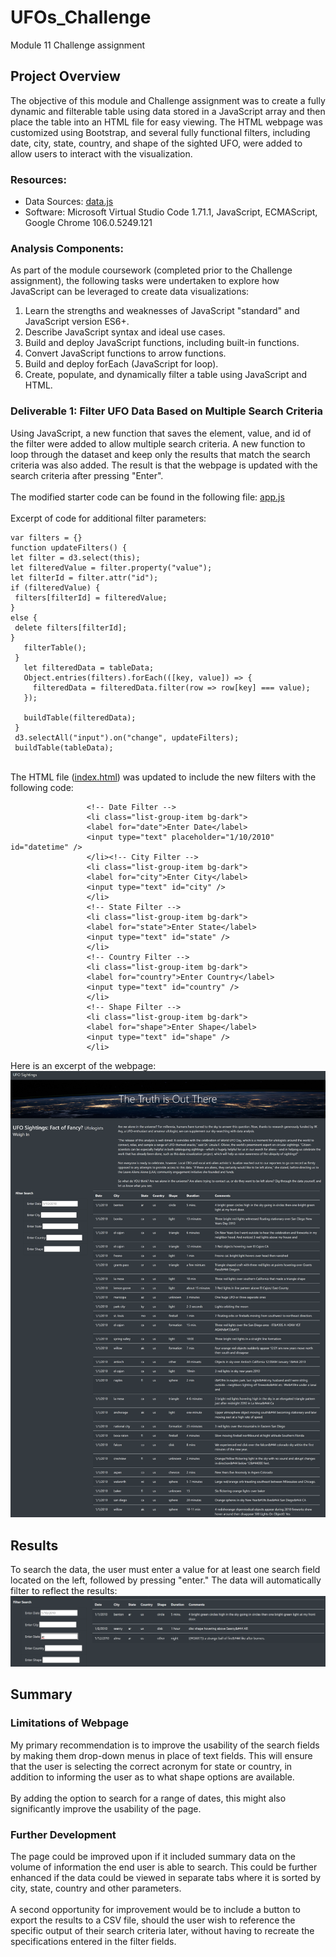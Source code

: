 # UFOs_Challenge
Module 11 Challenge assignment

## Project Overview
The objective of this module and Challenge assignment was to create a fully dynamic and filterable table using data stored in a JavaScript array and then place the table into an HTML file for easy viewing. The HTML webpage was customized using Bootstrap, and several fully functional filters, including date, city, state, country, and shape of the sighted UFO, were added to allow users to interact with the visualization. 
### Resources:
- Data Sources: [data.js](https://github.com/banasibb/UFOs_Challenge/blob/8a40c0a7152cc80807abc826261c301a0427dc4e/static/js/data.js)
- Software: Microsoft Virtual Studio Code 1.71.1, JavaScript, ECMAScript, Google Chrome 106.0.5249.121 
### Analysis Components:
As part of the module coursework (completed prior to the Challenge assignment), the following tasks were undertaken to explore how JavaScript can be leveraged to create data visualizations:
1. Learn the strengths and weaknesses of JavaScript "standard" and JavaScript version ES6+.
2. Describe JavaScript syntax and ideal use cases.
3. Build and deploy JavaScript functions, including built-in functions.
4. Convert JavaScript functions to arrow functions.
5. Build and deploy forEach (JavaScript for loop).
6. Create, populate, and dynamically filter a table using JavaScript and HTML.

### Deliverable 1: Filter UFO Data Based on Multiple Search Criteria
Using JavaScript, a new function that saves the element, value, and id of the filter were added to allow multiple search criteria. A new function to loop through the dataset and keep only the results that match the search criteria was also added. The result is that the webpage is updated with the search criteria after pressing "Enter".<br />
<br />The modified starter code can be found in the following file: [app.js](https://github.com/banasibb/UFOs_Challenge/blob/8a40c0a7152cc80807abc826261c301a0427dc4e/static/js/app.js)<br />
<br />Excerpt of code for additional filter parameters:
 ```
var filters = {}
function updateFilters() {
let filter = d3.select(this);
let filteredValue = filter.property("value");
let filterId = filter.attr("id");
 if (filteredValue) {
  filters[filterId] = filteredValue;
 }
 else {
  delete filters[filterId];
 }
    filterTable();
  }
    let filteredData = tableData;
    Object.entries(filters).forEach(([key, value]) => {
      filteredData = filteredData.filter(row => row[key] === value);
    });

    buildTable(filteredData);
  }
  d3.selectAll("input").on("change", updateFilters);
  buildTable(tableData);
  ```
<br />The HTML file ([index.html](https://github.com/banasibb/UFOs_Challenge/blob/9e1e3a2e5986da6396f3778e327877c73c2dfa95/index.html)) was updated to include the new filters with the following code: <br />
 ```
                  <!-- Date Filter -->
                  <li class="list-group-item bg-dark">
                  <label for="date">Enter Date</label>
                  <input type="text" placeholder="1/10/2010" id="datetime" />
                  </li><!-- City Filter -->
                  <li class="list-group-item bg-dark">
                  <label for="city">Enter City</label>
                  <input type="text" id="city" />
                  </li>
                  <!-- State Filter -->
                  <li class="list-group-item bg-dark">
                  <label for="state">Enter State</label>
                  <input type="text" id="state" />
                  </li>
                  <!-- Country Filter -->
                  <li class="list-group-item bg-dark">
                  <label for="country">Enter Country</label>
                  <input type="text" id="country" />
                  </li>
                  <!-- Shape Filter -->
                  <li class="list-group-item bg-dark">
                  <label for="shape">Enter Shape</label>
                  <input type="text" id="shape" />
                  </li>
  ```
Here is an excerpt of the webpage:<br />
![excerpt_page](https://github.com/banasibb/UFOs_Challenge/blob/588341bed3f1266264887c8013396da308131160/Resources/excerpted_page.png)
## Results
To search the data, the user must enter a value for at least one search field located on the left, followed by pressing "enter." The data will automatically filter to reflect the results:
![filtered_data](https://github.com/banasibb/UFOs_Challenge/blob/31c9fdafbdf527e69e22dfb1c36e0ab342f66c11/Resources/filtered%20search.png)
## Summary
### Limitations of Webpage
My primary recommendation is to improve the usability of the search fields by making them drop-down menus in place of text fields. This will ensure that the user is selecting the correct acronym for state or country, in addition to informing the user as to what shape options are available. <br />
<br /> By adding the option to search for a range of dates, this might also significantly improve the usability of the page.
### Further Development
The page could be improved upon if it included summary data on the volume of information the end user is able to search. This could be further enhanced if the data could be viewed in separate tabs where it is sorted by city, state, country and other parameters.<br />
<br /> A second opportunity for improvement would be to include a button to export the results to a CSV file, should the user wish to reference the specific output of their search criteria later, without having to recreate the specifications entered in the filter fields. 
